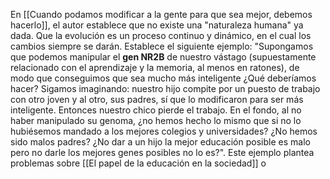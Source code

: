 En [[Cuando podamos modificar a la gente para que sea mejor, debemos hacerlo]], el autor establece que no existe una "naturaleza humana" ya dada. Que la evolución es un proceso continuo y dinámico, en el cual los cambios siempre se darán. Establece el siguiente ejemplo:
"Supongamos que podemos manipular el **gen NR2B** de nuestro vástago (supuestamente relacionado con el aprendizaje y la memoria, al menos en ratones), de modo que conseguimos que sea mucho más inteligente ¿Qué deberíamos hacer? Sigamos imaginando: nuestro hijo compite por un puesto de trabajo con otro joven y al otro, sus padres, sí que lo modificaron para ser más inteligente. Entonces nuestro chico pierde el trabajo. En el fondo, al no haber manipulado su genoma, ¿no hemos hecho lo mismo que si no lo hubiésemos mandado a los mejores colegios y universidades? ¿No hemos sido malos padres? ¿No dar a un hijo la mejor educación posible es malo pero no darle los mejores genes posibles no lo es?". Este ejemplo plantea problemas sobre [[El papel de la educación en la sociedad]] o 